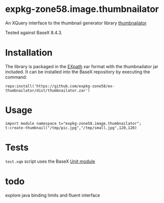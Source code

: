 # expkg-zone58.image.thumbnailator
An XQuery interface to the thumbnail generator library
[thumbnailator](https://github.com/coobird/thumbnailator)  

Tested against BaseX 8.4.3.


# Installation
The library is packaged in the [EXpath](http://expath.org/spec/pkg) xar format with 
the thumbnailator jar included. It can be installed into the BaseX repository by 
executing the command:
````
repo:install('https://github.com/expkg-zone58/ex-thumbnailator/dist/thumbnailator.zar')
````
# Usage
````
import module namespace t="expkg-zone58.image.thumbnailator";
t:create-thumbnail("/tmp/pic.jpg","/tmp/small.jpg",120,120)
````
# Tests
`test.xqm` script uses the BaseX [Unit module](http://docs.basex.org/wiki/Unit_Module)

# todo

explore java binding limits and fluent interface 